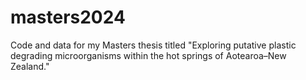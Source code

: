 # masters2024
Code and data for my Masters thesis titled "Exploring putative plastic degrading microorganisms within the hot springs of Aotearoa–New Zealand."
